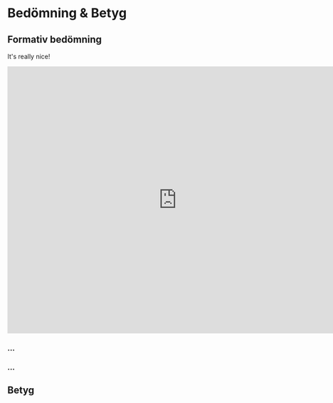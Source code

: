 # Bedömning & Betyg

## Formativ bedömning

It's really nice!

<iframe src="https://docs.google.com/forms/d/13KExITglXiOJHj7SK7WSw826-BbQrFp7chB6ty-eGi8/viewform?embedded=true" width="760" height="600" frameborder="0" marginheight="0" marginwidth="0" scrolling="no">Loading...</iframe>

### ...

### ...

## Betyg